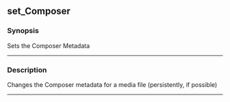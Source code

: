 set_Composer
------------

### Synopsis
Sets the Composer Metadata

---

### Description

Changes the Composer metadata for a media file (persistently, if possible)

---
